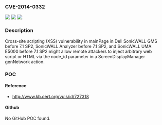 ### [CVE-2014-0332](https://cve.mitre.org/cgi-bin/cvename.cgi?name=CVE-2014-0332)
![](https://img.shields.io/static/v1?label=Product&message=n%2Fa&color=blue)
![](https://img.shields.io/static/v1?label=Version&message=n%2Fa&color=blue)
![](https://img.shields.io/static/v1?label=Vulnerability&message=n%2Fa&color=brighgreen)

### Description

Cross-site scripting (XSS) vulnerability in mainPage in Dell SonicWALL GMS before 7.1 SP2, SonicWALL Analyzer before 7.1 SP2, and SonicWALL UMA E5000 before 7.1 SP2 might allow remote attackers to inject arbitrary web script or HTML via the node_id parameter in a ScreenDisplayManager genNetwork action.

### POC

#### Reference
- http://www.kb.cert.org/vuls/id/727318

#### Github
No GitHub POC found.


